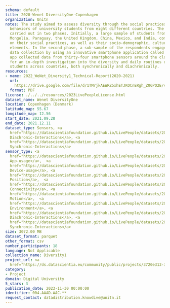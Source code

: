 ```yaml
---
schema: default
title: 2020-Wenet DiversityOne-Copenhagen
organization: Unitn
notes: The study aimed to assess diversity through the social practices and daily
  behaviors of university students from eight different countries. The research was
  carried out in two phases. Initially, a large sample of students from Denmark, Italy,
  Mongolia, Paraguay, the United Kingdom, China, Mexico, and India, completed a survey
  on their social practices, as well as their socio-demographic, cultural, and psychological
  elements. In the second phase, a sub-sample of the respondents engaged in a four-week
  data collection by using an innovative smartphone application called iLog. This
  app collected data from thirty-four smartphone sensors around the clock, allowing
  for an in-depth investigation into the diversity and daily routines of university
  students across countries, both synchronically and diachronically.
resources:
- name: 2022_WeNet_Diversity1_Technical-Report(2020-2021)
  url: 
    https://drive.google.com/file/d/1TMrjkAEWRZ5xhETJKOCnERgh_Z06PO2E/view?usp=drive_link
  format: PDF
license: ./../../resources/2023LivePeopleLicense.html
dataset_name: Wenet DiversityOne
location: Copenhagen (Denmark)
latitude_map: 55.67
longitude_map: 12.56
start_date: 2021.09.28
end_date: 2021.12.11
dataset_type: Sensors, <a 
  href="https://datascientiafoundation.github.io/LivePeople/datasets/2020-DV1-Copenhagen-Diachronic-Interactions/">
  Diachronic-Interactions</a>, <a 
  href="https://datascientiafoundation.github.io/LivePeople/datasets/2020-DV1-Copenhagen-Synchronic-Interactions/">
  Synchronic-Interactions</a>
sensor_type: <a 
  href="https://datascientiafoundation.github.io/LivePeople/datasets/2020-DV1-Copenhagen-App-usage/">
  App-usage</a>,  <a 
  href="https://datascientiafoundation.github.io/LivePeople/datasets/2020-DV1-Copenhagen-Device-usage/">
  Device-usage</a>, <a 
  href="https://datascientiafoundation.github.io/LivePeople/datasets/2020-DV1-Copenhagen-Position/">
  Position</a>,  <a 
  href="https://datascientiafoundation.github.io/LivePeople/datasets/2020-DV1-Copenhagen-Connectivity/">
  Connectivity</a>, <a 
  href="https://datascientiafoundation.github.io/LivePeople/datasets/2020-DV1-Copenhagen-Motion/">
  Motion</a>,  <a 
  href="https://datascientiafoundation.github.io/LivePeople/datasets/2020-DV1-Copenhagen-Environment/">
  Environment</a>, <a 
  href="https://datascientiafoundation.github.io/LivePeople/datasets/2020-DV1-Copenhagen-Diachronic-Interactions/">
  Diachronic-Interactions</a>, <a 
  href="https://datascientiafoundation.github.io/LivePeople/datasets/2020-DV1-Copenhagen-Synchronic-Interactions/">
  Synchronic-Interactions</a>
size: 3072.00 MB
dataset_format: parquet
other_format: csv
number_participants: 18
language: Not Applicable
collection_name: Diversity1
project_url: <a 
  href="https://ds.datascientia.eu/community/public/projects/3720e313-356e-4b7c-830e-be5cc7dbb3b3">https://ds.datascientia.eu/community/public/projects/3720e313-356e-4b7c-830e-be5cc7dbb3b3</a>
category:
- Project
domain: Digital University
5_stars: 3
publication_date: 2023-11-30 00:00:00
identifier: 004.AAAD.AAC.**
request_contact: datadistribution.knowdive@unitn.it
---
```

 